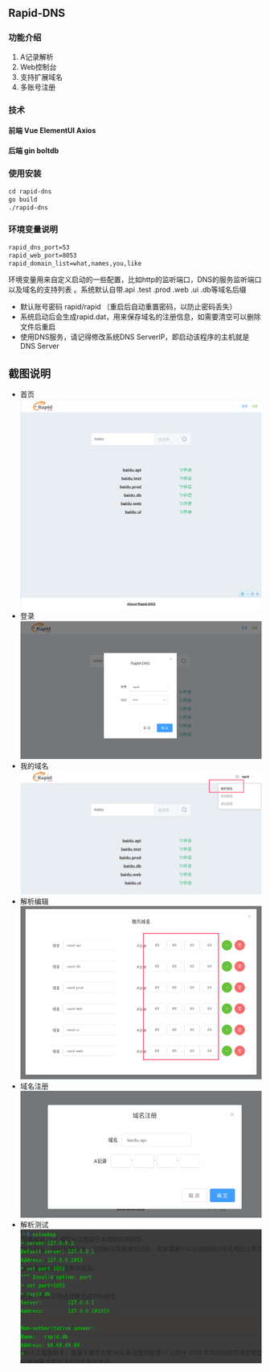 ## Rapid-DNS
### 功能介绍
1. A记录解析
2. Web控制台
3. 支持扩展域名
4. 多账号注册

### 技术
#### 前端 Vue ElementUI Axios
#### 后端 gin boltdb

### 使用安装

    cd rapid-dns
    go build
    ./rapid-dns

### 环境变量说明
    rapid_dns_port=53
    rapid_web_port=8053
    rapid_domain_list=what,names,you,like
环境变量用来自定义启动的一些配置，比如http的监听端口，DNS的服务监听端口以及域名的支持列表
。系统默认自带.api .test .prod .web .ui .db等域名后缀

- 默认账号密码 rapid/rapid （重启后自动重置密码，以防止密码丢失）
- 系统启动后会生成rapid.dat，用来保存域名的注册信息，如需要清空可以删除文件后重启
- 使用DNS服务，请记得修改系统DNS ServerIP，即启动该程序的主机就是DNS Server

## 截图说明

- 首页
![image](https://github.com/letui/rapid-ui/blob/master/public/images/homepage.png?raw=true)
- 登录
![image](https://github.com/letui/rapid-ui/blob/master/public/images/logindialog.png?raw=true)
- 我的域名
![image](https://github.com/letui/rapid-ui/blob/master/public/images/mydomains.png?raw=true)
- 解析编辑
![image](https://github.com/letui/rapid-ui/blob/master/public/images/recordsedit.png?raw=true)
- 域名注册
![image](https://github.com/letui/rapid-ui/blob/master/public/images/registerdomain.png?raw=true)
- 解析测试
![image](https://github.com/letui/rapid-ui/blob/master/public/images/dnstest.png?raw=true)